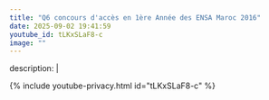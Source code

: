 ```yaml
---
title: "Q6 concours d'accès en 1ère Année des ENSA Maroc 2016"
date: 2025-09-02 19:41:59 
youtube_id: tLKxSLaF8-c
image: ""
---
```

description: |
  
{% include youtube-privacy.html id="tLKxSLaF8-c" %}
